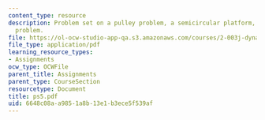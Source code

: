 ```yaml
---
content_type: resource
description: Problem set on a pulley problem, a semicircular platform, and a dumbbell
  problem.
file: https://ol-ocw-studio-app-qa.s3.amazonaws.com/courses/2-003j-dynamics-and-control-i-fall-2007/6648c08aa9851a8b13e1b3ece5f539af_ps5.pdf
file_type: application/pdf
learning_resource_types:
- Assignments
ocw_type: OCWFile
parent_title: Assignments
parent_type: CourseSection
resourcetype: Document
title: ps5.pdf
uid: 6648c08a-a985-1a8b-13e1-b3ece5f539af
---
```

